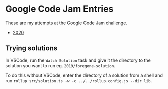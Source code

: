 # Google Code Jam Entries

These are my attempts at the Google Code Jam challenge.

* [2020](./tree/master/2020)

## Trying solutions
In VSCode, run the `Watch Solution` task and give it the directory to the solution you want to run eg. `2019/foregone-solution`.

To do this without VSCode, enter the directory of a solution from a shell and run `rollup src/solution.ts -w -c ../../rollup.config.js --dir lib`.
